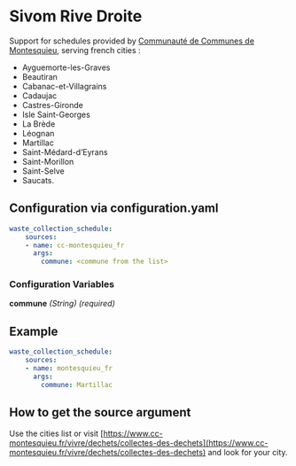 # Sivom Rive Droite

Support for schedules provided by [Communauté de Communes de Montesquieu](https://www.cc-montesquieu.fr/vivre/dechets/collectes-des-dechets), serving french cities :
- Ayguemorte-les-Graves
- Beautiran
- Cabanac-et-Villagrains
- Cadaujac
- Castres-Gironde
- Isle Saint-Georges
- La Brède
- Léognan
- Martillac
- Saint-Médard-d’Eyrans
- Saint-Morillon
- Saint-Selve
- Saucats.

## Configuration via configuration.yaml

```yaml
waste_collection_schedule:
    sources:
    - name: cc-montesquieu_fr
      args:
        commune: <commune from the list>
```

### Configuration Variables

**commune**
*(String) (required)*

## Example

```yaml
waste_collection_schedule:
    sources:
    - name: montesquieu_fr
      args:
        commune: Martillac
```

## How to get the source argument

Use the cities list or visit [https://www.cc-montesquieu.fr/vivre/dechets/collectes-des-dechets](https://www.cc-montesquieu.fr/vivre/dechets/collectes-des-dechets) and look for your city.
